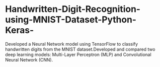 # Handwritten-Digit-Recognition-using-MNIST-Dataset-Python-Keras-
 Developed a Neural Network model using TensorFlow to classify handwritten digits from the MNIST dataset.Developed and compared two deep learning models: Multi-Layer Perceptron (MLP) and Convolutional Neural Network (CNN).
